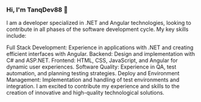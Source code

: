 ### Hi, I'm TanqDev88 👋

I am a developer specialized in .NET and Angular technologies, looking to contribute in all phases of the software development cycle. My key skills include:

Full Stack Development: Experience in applications with .NET and creating efficient interfaces with Angular.
Backend: Design and implementation with C# and ASP.NET.
Frontend: HTML, CSS, JavaScript, and Angular for dynamic user experiences.
Software Quality: Experience in QA, test automation, and planning testing strategies.
Deploy and Environment Management: Implementation and handling of test environments and integration.
I am excited to contribute my experience and skills to the creation of innovative and high-quality technological solutions.
